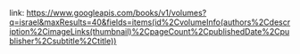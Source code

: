 link: https://www.googleapis.com/books/v1/volumes?q=israel&maxResults=40&fields=items(id%2CvolumeInfo(authors%2Cdescription%2CimageLinks(thumbnail)%2CpageCount%2CpublishedDate%2Cpublisher%2Csubtitle%2Ctitle))
